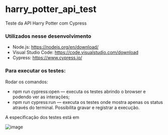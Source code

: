 # harry_potter_api_test
  Teste da API Harry Potter com Cypress
  
### Utilizados nesse desenvolvimento
  
* Node.js: https://nodejs.org/en/download/
* Visual Studio Code: https://code.visualstudio.com/download
* Cypress: https://www.cypress.io/

### Para executar os testes:
Rodar os comandos:

* npm run cypress:open — executa os testes abrindo o browser e podendo ver as interações;
* npm run cypress:run — executa os testes onde mostra apenas os status através do terminal. Possibilita gravar e registrar a execução.

A especificação dos testes está em 

   ![image](https://user-images.githubusercontent.com/69819910/90849574-f4f27380-e345-11ea-9bda-72f861ab963a.png)

